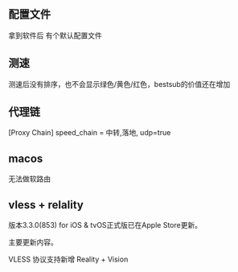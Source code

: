 ## 配置文件
拿到软件后 有个默认配置文件

## 测速
测速后没有排序，也不会显示绿色/黄色/红色，bestsub的价值还在增加

## 代理链
[Proxy Chain]
speed_chain = 中转,落地, udp=true

## macos

无法做软路由

## vless + relality

版本3.3.0(853) for iOS & tvOS正式版已在Apple Store更新。

主要更新内容。

VLESS 协议支持新增 Reality + Vision
